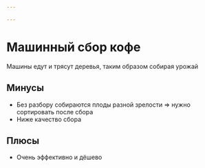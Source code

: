 ```yaml
---

---
```

# Машинный сбор кофе
Машины едут и трясут деревья, таким образом собирая урожай

## Минусы
- Без разбору собираются плоды разной зрелости => нужно сортировать после сбора
- Ниже качество сбора

## Плюсы
- Очень эффективно и дёшево